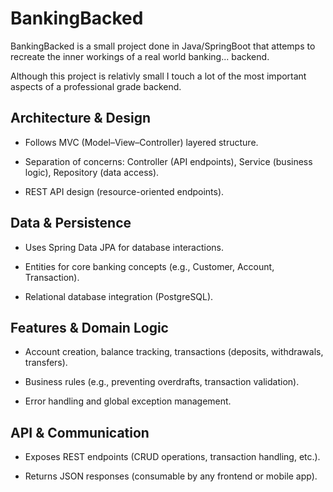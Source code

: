 
# BankingBacked

BankingBacked is a small project done in Java/SpringBoot that attemps to recreate the inner workings of a real world banking... backend.

Although this project is relativly small I touch a lot of the most important aspects of a professional grade backend.

## Architecture & Design
+ Follows MVC (Model–View–Controller) layered structure.

+ Separation of concerns: Controller (API endpoints), Service (business logic), Repository (data access).

+ REST API design (resource-oriented endpoints).

## Data & Persistence

+ Uses Spring Data JPA for database interactions.

+ Entities for core banking concepts (e.g., Customer, Account, Transaction).

+ Relational database integration (PostgreSQL).

## Features & Domain Logic

+ Account creation, balance tracking, transactions (deposits, withdrawals, transfers).

+ Business rules (e.g., preventing overdrafts, transaction validation).

+ Error handling and global exception management.

## API & Communication

+ Exposes REST endpoints (CRUD operations, transaction handling, etc.).

+ Returns JSON responses (consumable by any frontend or mobile app).
